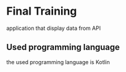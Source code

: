 # Final Training

application that display data from API
 
## Used programming language

the used programming language is Kotlin
